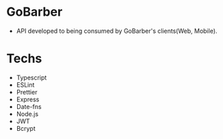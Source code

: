 # GoBarber
  - API developed to being consumed by GoBarber's clients(Web, Mobile).

# Techs
  - Typescript
  - ESLint
  - Prettier
  - Express
  - Date-fns
  - Node.js
  - JWT
  - Bcrypt
